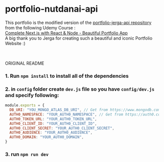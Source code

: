 # portfolio-nutdanai-api
This portfolio is the modified version of the <a href="https://github.com/Jerga99/portfolio-jerga-api">portfolio-jerga-api repository</a> from the following Udemy Course :  
<a href="https://www.udemy.com/course/awesome-nextjs-with-react-and-node-amazing-portfolio-app/" > Complete Next.js with React & Node - Beautiful Portfolio App </a>  
A big thank you to Jerga for creating such a beautiful and iconic Portfolio Website :) 
  
  
  
  
<br/><br/>
ORIGINAL README  


### 1. Run `npm install` to install all of the dependencies

### 2. in `config` folder create `dev.js` file so you have `config/dev.js` and specify following:
```javascript
module.exports = {
  DB_URI: "YOU_MONGO_ATLAS_DB_URI", // Get from https://www.mongodb.com/cloud/atlas
  AUTH0_NAMESPACE: "YOUR_AUTH0_NAMESPACE", // Get from https://auth0.com/
  AUTH0_TOKEN_URL: "YOUR_AUTH0_TOKEN_URL",
  AUTH0_CLIENT_ID: "YOUR_AUTH0_CLIENT_ID",
  AUTH0_CLIENT_SECRET: "YOUR_AUTH0_CLIENT_SECRET",
  AUTH0_AUDIENCE: "YOUR_AUTH0_AUDIENCE",
  AUTH0_DOMAIN: "YOUR_AUTH0_DOMAIN",
}
```

### 3. run `npm run dev`

